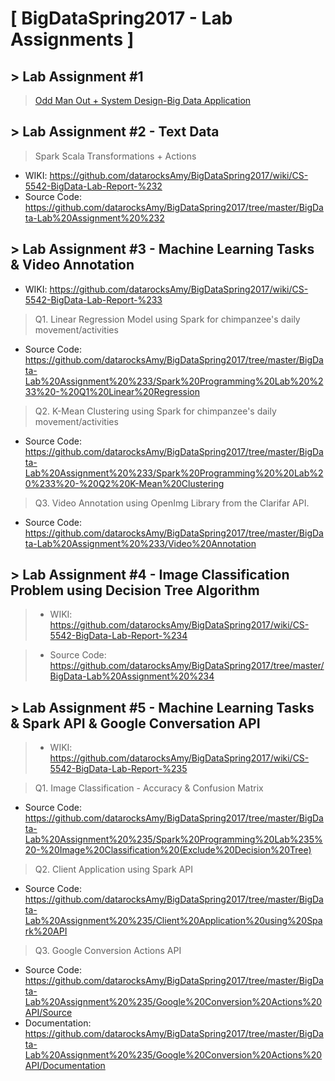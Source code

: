 # [ BigDataSpring2017 - Lab Assignments ]

## > Lab Assignment #1
><a href="https://github.com/datarocksAmy/BigDataSpring2017/blob/master/BigData-Lab%20Assignment%20%231/CS%205542%20Big%20Data%20Analytics%20and%20Apps%20Problem%20Set%201.pdf">Odd Man Out + System Design-Big Data Application</a>

## > Lab Assignment #2 - Text Data 
>Spark Scala Transformations + Actions  
* WIKI: https://github.com/datarocksAmy/BigDataSpring2017/wiki/CS-5542-BigData-Lab-Report-%232
* Source Code: https://github.com/datarocksAmy/BigDataSpring2017/tree/master/BigData-Lab%20Assignment%20%232

## > Lab Assignment #3 - Machine Learning Tasks & Video Annotation
* WIKI: https://github.com/datarocksAmy/BigDataSpring2017/wiki/CS-5542-BigData-Lab-Report-%233

>Q1. Linear Regression Model using Spark for chimpanzee's daily movement/activities
* Source Code: https://github.com/datarocksAmy/BigDataSpring2017/tree/master/BigData-Lab%20Assignment%20%233/Spark%20Programming%20Lab%20%233%20-%20Q1%20Linear%20Regression

>Q2. K-Mean Clustering using Spark for chimpanzee's daily movement/activities
* Source Code: https://github.com/datarocksAmy/BigDataSpring2017/tree/master/BigData-Lab%20Assignment%20%233/Spark%20Programming%20%20Lab%20%233%20-%20Q2%20K-Mean%20Clustering

>Q3. Video Annotation using OpenImg Library from the Clarifar API.
* Source Code: https://github.com/datarocksAmy/BigDataSpring2017/tree/master/BigData-Lab%20Assignment%20%233/Video%20Annotation

## > Lab Assignment #4 - Image Classification Problem using Decision Tree Algorithm
> * WIKI: https://github.com/datarocksAmy/BigDataSpring2017/wiki/CS-5542-BigData-Lab-Report-%234

> * Source Code: https://github.com/datarocksAmy/BigDataSpring2017/tree/master/BigData-Lab%20Assignment%20%234

## > Lab Assignment #5 - Machine Learning Tasks & Spark API & Google Conversation API
> * WIKI: https://github.com/datarocksAmy/BigDataSpring2017/wiki/CS-5542-BigData-Lab-Report-%235

>Q1. Image Classification - Accuracy & Confusion Matrix
* Source Code: https://github.com/datarocksAmy/BigDataSpring2017/tree/master/BigData-Lab%20Assignment%20%235/Spark%20Programming%20Lab%235%20-%20Image%20Classification%20(Exclude%20Decision%20Tree)

>Q2. Client Application using Spark API
* Source Code: https://github.com/datarocksAmy/BigDataSpring2017/tree/master/BigData-Lab%20Assignment%20%235/Client%20Application%20using%20Spark%20API

>Q3. Google Conversion Actions API
* Source Code: https://github.com/datarocksAmy/BigDataSpring2017/tree/master/BigData-Lab%20Assignment%20%235/Google%20Conversion%20Actions%20API/Source
* Documentation: https://github.com/datarocksAmy/BigDataSpring2017/tree/master/BigData-Lab%20Assignment%20%235/Google%20Conversion%20Actions%20API/Documentation

